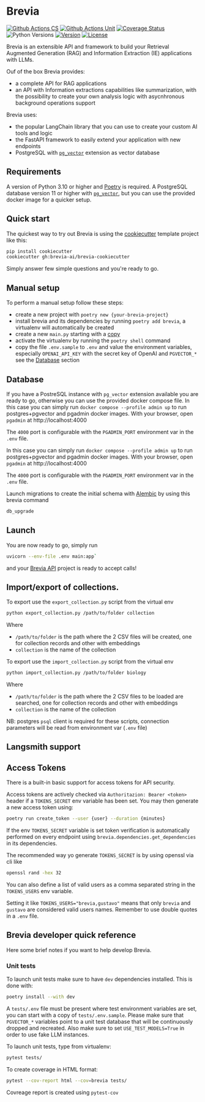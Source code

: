 # Brevia

[![Github Actions CS](https://github.com/brevia-ai/brevia/actions/workflows/cs.yml/badge.svg)](https://github.com/brevia-ai/brevia/actions?query=workflow%3Acs)
[![Github Actions Unit](https://github.com/brevia-ai/brevia/actions/workflows/unit.yml/badge.svg)](https://github.com/brevia-ai/brevia/actions?query=workflow%3Aunit)
[![Coverage Status](https://coveralls.io/repos/github/brevia-ai/brevia/badge.svg?branch=main&kill_cache=1)](https://coveralls.io/github/brevia-ai/brevia?branch=main)
![Python Versions](https://img.shields.io/pypi/pyversions/brevia.svg)
[![Version](https://img.shields.io/pypi/v/brevia.svg?label=brevia)](https://pypi.org/project/brevia/)
[![License](https://img.shields.io/badge/license-MIT-orange.svg)](https://github.com/brevia-ai/brevia/blob/main/LICENSE)

Brevia is an extensible API and framework to build your Retrieval Augmented Generation (RAG) and Information Extraction (IE) applications with LLMs.

Ouf of the box Brevia provides:

* a complete API for RAG applications
* an API with Information extractions capabilities like summarization, with the possibility to create your own analysis logic with asycnhronous background operations support

Brevia uses:

* the popular LangChain library that you can use to create your custom AI tools and logic
* the FastAPI framework to easily extend your application with new endpoints
* PostgreSQL with [`pg_vector`](https://github.com/pgvector/pgvector) extension as vector database

## Requirements

A version of Python 3.10 or higher and [Poetry](https://python-poetry.org/docs/#installation) is required.
A PostgreSQL database version 11 or higher with [`pg_vector`](https://github.com/pgvector/pgvector), but you can use the provided docker image for a quicker setup.

## Quick start

The quickest way to try out Brevia is using the [cookiecutter](https://github.com/cookiecutter/cookiecutter) template project like this:

```bash
pip install cookiecutter
cookiecutter gh:brevia-ai/brevia-cookiecutter
```

Simply answer few simple questions and you're ready to go.

## Manual setup

To perform a manual setup follow these steps:

* create a new project with `poetry new {your-brevia-project}`
* install brevia and its dependencies by running `poetry add brevia`, a virtualenv will automatically be created
* create a new `main.py` starting with a [copy](https://raw.githubusercontent.com/brevia-ai/brevia-cookiecutter/main/%7B%7Bcookiecutter.project_slug%7D%7D/main.py)
* activate the virtualenv by running the `poetry shell` command
* copy the file `.env.sample` to `.env` and value the environment variables, especially `OPENAI_API_KEY` with the secret key of OpenAI and `PGVECTOR_*` see the [Database](#database) section

## Database

If you have a PostreSQL instance with `pg_vector` extension available you are ready to go, otherwise you can use the provided docker compose file.
In this case you can simply run `docker compose --profile admin up` to run postgres+pgvector and pgadmin docker images. With your browser, open `pgadmin` at http://localhost:4000

The `4000` port is configurable with the `PGADMIN_PORT` environment var in the `.env` file.

In this case you can simply run `docker compose --profile admin up` to run postgres+pgvector and pgadmin docker images. With your browser, open `pgadmin` at http://localhost:4000

The `4000` port is configurable with the `PGADMIN_PORT` environment var in the `.env` file.


Launch migrations to create the initial schema with [Alembic](https://alembic.sqlalchemy.org) by using this brevia command

```bash
db_upgrade
```

## Launch

You are now ready to go, simply run

```bash
uvicorn --env-file .env main:app`
```

and your [Brevia API](https://github.com/brevia-ai/brevia) project is ready to accept calls!

## Import/export of collections.

To export use the `export_collection.py` script from the virtual env

```bash
python export_collection.py /path/to/folder collection
```

Where

* `/path/to/folder` is the path where the 2 CSV files will be created, one for collection records and other with embeddings
* `collection` is the name of the collection

To export use the `import_collection.py` script from the virtual env

```bash
python import_collection.py /path/to/folder biology
```

Where

* `/path/to/folder` is the path where the 2 CSV files to be loaded are searched, one for collection records and other with embeddings
* `collection` is the name of the collection

NB: postgres `psql` client is required for these scripts, connection parameters will be read from environment var (`.env` file)

## Langsmith support



## Access Tokens

There is a built-in basic support for access tokens for API security.

Access tokens are actively checked via `Authoritazion: Bearer <token>` header if a `TOKENS_SECRET` env variable has been set.
You may then generate a new access token using:

```bash
poetry run create_token --user {user} --duration {minutes}
```

If the env `TOKENS_SECRET` variable is set token verification is automatically performed on every endpoint using `brevia.dependencies.get_dependencies` in its dependencies.

The recommended way yo generate `TOKENS_SECRET` is by using openssl via cli like

```bash
openssl rand -hex 32
```

You can also define a list of valid users as a comma separated string in the `TOKENS_USERS` env variable.

Setting it like `TOKENS_USERS="brevia,gustavo"` means that only `brevia` and `gustavo` are considered valid users names. Remember to use double quotes in a `.env` file.

## Brevia developer quick reference

Here some brief notes if you want to help develop Brevia.

### Unit tests

To launch unit tests make sure to have `dev` dependencies installed. This is done with:

```bash
poetry install --with dev
```

A `tests/.env` file must be present where test environment variables are set, you can start with a copy of `tests/.env.sample`.
Please make sure that `PGVECTOR_*` variables point to a unit test database that will be continuously dropped and recreated. Also make sure to set `USE_TEST_MODELS=True` in order to use fake LLM instances.

To launch unit tests, type from virtualenv:

```bash
pytest tests/
```

To create coverage in HTML format:

```bash
pytest --cov-report html --cov=brevia tests/
```

Covreage report is created using `pytest-cov`
